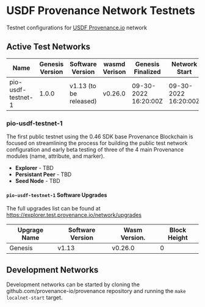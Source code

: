 # USDF Provenance Network Testnets
Testnet configurations for [USDF Provenance.io](https://usdf.provenance.io) network

## Active Test Networks

| Name           | Genesis Version | Software Version       | wasmd Verison | Genesis Finalized    | Network Start        |
|----------------|-----------------|------------------------|---------------|----------------------|----------------------|
| pio-usdf-testnet-1 | 1.0.0           | v1.13 (to be released) | v0.26.0       | 09-30-2022 16:20:00Z | 09-30-2022 16:20:00Z |

### pio-usdf-testnet-1

The first public testnet using the 0.46 SDK base Provenance Blockchain is focused on streamlining the process for building the public test network configuration and early beta testing of three of the 4 main Provenance modules (name, attribute, and marker).

- **Explorer** - TBD
- **Persistant Peer** - TBD
- **Seed Node** - TBD

#### `pio-usdf-testnet-1` Software Upgrades

The full upgrades list can be found at https://explorer.test.provenance.io/network/upgrades

| Upgrage Name  | Software Version | Wasm Version. | Block Height         |
|---------------|------------------|---------------|----------------------|
| Genesis       | v1.13            | v0.26.0       | 0                    |

## Development Networks

Development networks can be started by cloning the github.com/provenance-io/provenance repository and running the `make localnet-start` target.
